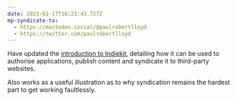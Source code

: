 ```yaml
---
date: 2023-01-17T16:23:43.727Z
mp-syndicate-to:
  - https://mastodon.social/@paulrobertlloyd
  - https://twitter.com/paulrobertlloyd
---
```

Have updated the [introduction to Indiekit](https://getindiekit.com/introduction), detailing how it can be used to authorise applications, publish content and syndicate it to third-party websites.

Also works as a useful illustration as to why syndication remains the hardest part to get working faultlessly.
